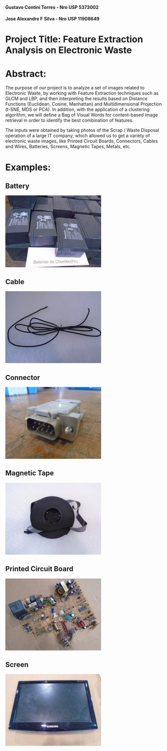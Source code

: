 #### Gustavo Contini Torres - Nro USP 5373002
#### Jose Alexandre F Silva - Nro USP 11908649
#
# Project Title: Feature Extraction Analysis on Electronic Waste
#
# Abstract: 
The purpose of our project is to analyze a set of images related to Electronic Waste, by working with Feature Extraction techniques such as GLCM and LBP, and then interpreting the results based on Distance Functions (Euclidean, Cosine, Manhattan) and Multidimensional Projection (t-SNE, MDS or PCA). In addition, with the application of a clustering algorithm, we will define a Bag of Visual Words for content-based image retrieval in order to identify the best combination of features.

The inputs were obtained by taking photos of the Scrap / Waste Disposal operation of a large IT company, which allowed us to get a variety of electronic waste images, like Printed Circuit Boards, Connectors, Cables and Wires, Batteries, Screens, Magnetic Tapes, Metals, etc.

# Examples:

## Battery
<img src="https://github.com/josealexandre-mecai/img-processing-2022/blob/main/waste_images/Battery100.JPG" width="300">

## Cable
<img src="https://github.com/josealexandre-mecai/img-processing-2022/blob/main/images/Cable%20and%20Wire41.jpg" width="300">

## Connector
<img src="https://github.com/josealexandre-mecai/img-processing-2022/blob/main/images/Connector4.jpg" width="300">

## Magnetic Tape
<img src="https://github.com/josealexandre-mecai/img-processing-2022/blob/main/images/Magnetic%20Tape8.jpg" width="300">

## Printed Circuit Board
<img src="https://github.com/josealexandre-mecai/img-processing-2022/blob/main/images/Printed%20Circuit%20Board139.JPG" width="300">

## Screen
<img src="https://github.com/josealexandre-mecai/img-processing-2022/blob/main/images/Tube%20and%20Screen33.JPG" width="300">


